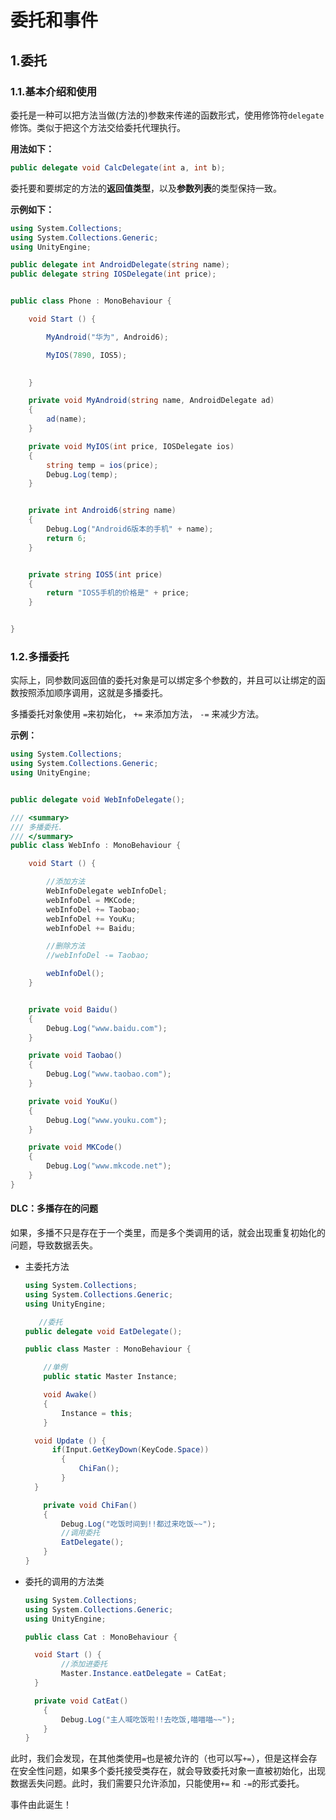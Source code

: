# 委托和事件

## 1.委托

### 1.1.基本介绍和使用

委托是一种可以把方法当做(方法的)参数来传递的函数形式，使用修饰符`delegate`修饰。类似于把这个方法交给委托代理执行。

**用法如下：**

```csharp
public delegate void CalcDelegate(int a, int b);
```

委托要和要绑定的方法的**返回值类型**，以及**参数列表**的类型保持一致。

**示例如下：**

```csharp
using System.Collections;
using System.Collections.Generic;
using UnityEngine;

public delegate int AndroidDelegate(string name);
public delegate string IOSDelegate(int price);


public class Phone : MonoBehaviour {

	void Start () {

        MyAndroid("华为", Android6);

        MyIOS(7890, IOS5);

        
    }

    private void MyAndroid(string name, AndroidDelegate ad)
    {
        ad(name);
    }

    private void MyIOS(int price, IOSDelegate ios)
    {
        string temp = ios(price);
        Debug.Log(temp);
    }


    private int Android6(string name)
    {
        Debug.Log("Android6版本的手机" + name);
        return 6;
    }


    private string IOS5(int price)
    {
        return "IOS5手机的价格是" + price;
    }


}

```

### 1.2.多播委托

实际上，同参数同返回值的委托对象是可以绑定多个参数的，并且可以让绑定的函数按照添加顺序调用，这就是多播委托。

多播委托对象使用 `=`来初始化， `+=` 来添加方法， `-=` 来减少方法。

**示例：**

```csharp
using System.Collections;
using System.Collections.Generic;
using UnityEngine;


public delegate void WebInfoDelegate();

/// <summary>
/// 多播委托.
/// </summary>
public class WebInfo : MonoBehaviour {

	void Start () {

        //添加方法
        WebInfoDelegate webInfoDel;
        webInfoDel = MKCode;
        webInfoDel += Taobao;
        webInfoDel += YouKu;
        webInfoDel += Baidu;

        //删除方法
        //webInfoDel -= Taobao;

        webInfoDel();
    }


    private void Baidu()
    {
        Debug.Log("www.baidu.com");
    }

    private void Taobao()
    {
        Debug.Log("www.taobao.com");
    }

    private void YouKu()
    {
        Debug.Log("www.youku.com");
    }

    private void MKCode()
    {
        Debug.Log("www.mkcode.net");
    }
}

```

#### DLC：多播存在的问题

如果，多播不只是存在于一个类里，而是多个类调用的话，就会出现重复初始化的问题，导致数据丢失。

- 主委托方法

  ```csharp
  using System.Collections;
  using System.Collections.Generic;
  using UnityEngine;
  
     //委托
  public delegate void EatDelegate();
  
  public class Master : MonoBehaviour {
  
      //单例
      public static Master Instance;
  
      void Awake()
      {
          Instance = this;
      }
  
  	void Update () {
  		if(Input.GetKeyDown(KeyCode.Space))
          {
              ChiFan();
          }
  	}
  
      private void ChiFan()
      {
          Debug.Log("吃饭时间到!!都过来吃饭~~");
          //调用委托
          EatDelegate();
      }
  }
  
  ```

- 委托的调用的方法类

  ```csharp
  using System.Collections;
  using System.Collections.Generic;
  using UnityEngine;
  
  public class Cat : MonoBehaviour {
  
  	void Start () {
          //添加进委托
          Master.Instance.eatDelegate = CatEat;
  	}
  
  	private void CatEat()
      {
          Debug.Log("主人喊吃饭啦!!去吃饭,喵喵喵~~");
      }
  }
  
  ```

  

此时，我们会发现，在其他类使用`=`也是被允许的（也可以写`+=`），但是这样会存在安全性问题，如果多个委托接受类存在，就会导致委托对象一直被初始化，出现数据丢失问题。此时，我们需要只允许添加，只能使用`+=` 和 `-=`的形式委托。

事件由此诞生！
